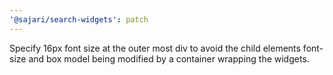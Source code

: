 ```yaml
---
'@sajari/search-widgets': patch
---
```


Specify 16px font size at the outer most div to avoid the child elements font-size and box model being modified by a container wrapping the widgets.
